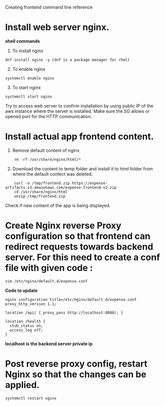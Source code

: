Creating frontend command line reference

# Install web server nginx.

**shell commands**
1. To install nginx 
```shell 
dnf install nginx -y (dnf is a package manager for rhel)
``` 


2. To enable nginx 
```shell
systemctl enable nginx
```

3. To start nginx 
```shell
systemctl start nginx
```

Try to access web server to confirm installation by using public IP of the aws instance where the server is installed.
Make sure the SG allows or opened port for the HTTP communication.

# Install actual app frontend content.

1. Remove default content of nginx

```shell   
    rm -rf /usr/share/nginx/html/*
```

2. Download the content to temp folder and install it to html folder from where the default contect was deleted.

```shell
    curl -o /tmp/frontend.zip https://expense-artifacts.s3.amazonaws.com/expense-frontend-v2.zip
    cd /usr/share/nginx/html
    unzip /tmp/frontend.zip
```

Check if new content of the app is being displayed.

# Create Nginx reverse Proxy configuration so that frontend can redirect requests towards backend server. For this need to create a conf file with given code :

```shell
vim /etc/nginx/default.d/expense.conf
```

**Code to update**

```shell
nginx configuration title=/etc/nginx/default.d/expense.conf 
proxy_http_version 1.1;

location /api/ { proxy_pass http://localhost:8080/; } 

location /health {
  stub_status on;
  access_log off;
}

```
**localhost is the backend server private ip**

# Post reverse proxy config, restart Nginx so that the changes can be applied.

```shell
systemctl restart nginx
```